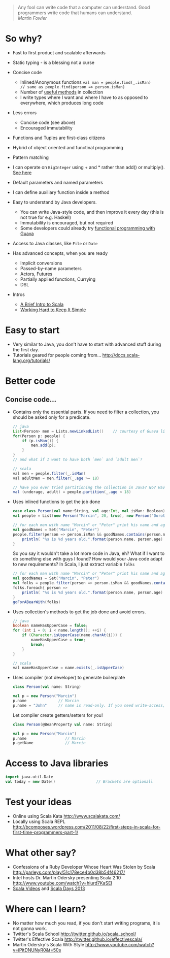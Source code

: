 > Any fool can write code that a computer can understand.  Good programmers write code that humans can understand.  
> *Martin Fowler*

So why?
=======

* Fast to first product and scalable afterwards
* Static typing - is a blessing not a curse
* Concise code
    * Inlined/Anonymous functions  `val man = people.find(_.isMan)     // same as people.find(person => person.isMan)`
    * Number of [useful methods](http://www.scala-lang.org/api/current/index.html#scala.collection.immutable.List) in collection
    * I write types where I want and where I have to as opposed to everywhere, which produces long code
* Less errors
    * Concise code (see above)
    * Encouraged immutability
* Functions and Tuples are first-class citizens
* Hybrid of object oriented and functinal programming
* Pattern matching
* I can operate on `BigInteger` using + and * rather than add() or multiply(). [See here](http://daily-scala.blogspot.ca/2009/11/bigint-in-scala.html)
* Default parameters and named parameters
* I can define auxiliary function inside a method
* Easy to understand by Java developers.
    * You can write Java-style code, and then improve it every day (this is not true for e.g. Haskell)
    * Immutability is encouraged, but not required
    * Some developers could already try [functional programming with Guava](https://code.google.com/p/guava-libraries/wiki/FunctionalExplained)
* Access to Java classes, like `File` or `Date`
* Has advanced concepts, when you are ready
    * Implicit conversions
    * Passed-by-name parameters
    * Actors, Futures
    * Partially applied functions, Currying
    * DSL

* Intros
   * [A Brief Intro to Scala](http://www.slideshare.net/tpunder/a-brief-intro-to-scala)
   * [Working Hard to Keep It Simple](http://www.youtube.com/watch?v=3jg1AheF4n0)

Easy to start
=============
* Very similar to Java, you don't have to start with advanced stuff during the first day.
* Tutorials geared for people coming from... http://docs.scala-lang.org/tutorials/

Better code
===========

Concise code... 
---------------

* Contains only the essential parts. If you need to filter a collection, you should be asked only for a predicate.
    ```java
    // java
    List<Person> men = Lists.newLinkedList()    // courtesy of Guava library. Without that even more unnecessary code
    for(Person p: people) {
        if (p.isMan()) {
            men.add(p);
        }
    }
    // and what if I want to have both `men` and `adult men`? 

    // scala
    val men = people.filter(_.isMan)
    val adultMen = men.filter(_.age >= 18)
    
    // have you ever tried partitioning the collection in Java? No? Have fun, while I have my job done:
    val (underage, adult) = people.partition(_.age < 18)
    ```

* Uses inlined functions to get the job done
    ```scala
    case class Person(val name:String, val age:Int, val isMan: Boolean)
    val people = List(new Person("Marcin", 20, true), new Person("Dorota", 10, false), new Person("Peter", 16, true))
    
    // for each man with name "Marcin" or "Peter" print his name and age
    val goodNames = Set("Marcin", "Peter")
    people.filter(person => person.isMan && goodNames.contains(person.name)).foreach{ person =>
        println( "%s is %d years old.".format(person.name, person.age) ) 
    }
    ```
    So you say it wouldn't take a lot more code in Java, eh? What if I want to do something else with guys I found? How would your Java code adapt to new requirements? In Scala, I just extract variable `folks`
    ```scala
    // for each man with name "Marcin" or "Peter" print his name and age
    val goodNames = Set("Marcin", "Peter")
    val folks = people.filter(person => person.isMan && goodNames.contains(person.name))
    folks.foreach{ person =>
        println( "%s is %d years old.".format(person.name, person.age) ) 
    }
    goForABearWith(folks)    
    ```
    
* Uses collection's methods to get the job done and avoid errors.
    ```java
    // java
    boolean nameHasUpperCase = false;
    for (int i = 0; i < name.length(); ++i) { 
        if (Character.isUpperCase(name.charAt(i))) { 
            nameHasUpperCase = true; 
            break; 
        }    
    }

    // scala
    val nameHasUpperCase = name.exists(_.isUpperCase) 
    ```

* Uses compiler (not developer) to generate boilerplate
    ```scala
    class Person(val name: String)
  
    val p = new Person("Marcin")
    p.name              // Marcin
    p.name = "John"     // name is read-only. If you need write-access, change val to var in class definition
    ```
    Let compiler create getters/setters for you!
    ```scala
    class Person(@BeanProperty val name: String)
  
    val p = new Person("Marcin")
    p.name                 // Marcin
    p.getName              // Marcin
    ```


Access to Java libraries
========================

```scala
import java.util.Date
val today = new Date()                  // Brackets are optionall
```

Test your ideas
===============
* Online using Scala Kata http://www.scalakata.com/
* Locally using Scala REPL http://bcomposes.wordpress.com/2011/08/22/first-steps-in-scala-for-first-time-programmers-part-1/


What other say?
================
* Confessions of a Ruby Developer Whose Heart Was Stolen by Scala http://parleys.com/play/51c178ece4b0d38b54f46217/
* Intel hosts Dr. Martin Odersky presenting Scala 2.10 http://www.youtube.com/watch?v=hiurd7KaSEI
* [Scala Videos](http://parleys.com/search/scala) and [Scala Days 2013](http://parleys.com/channel/51ae1022e4b01033a7e4b6ca/presentations)

Where can I learn?
==================
* No matter how much you read, if you don't start writing programs, it is not gonna work.
* Twitter's Scala School http://twitter.github.io/scala_school/
* Twitter's Effective Scala http://twitter.github.io/effectivescala/
* Martin Odersky's Scala With Style http://www.youtube.com/watch?v=iPitDNUNyR0&t=50s
